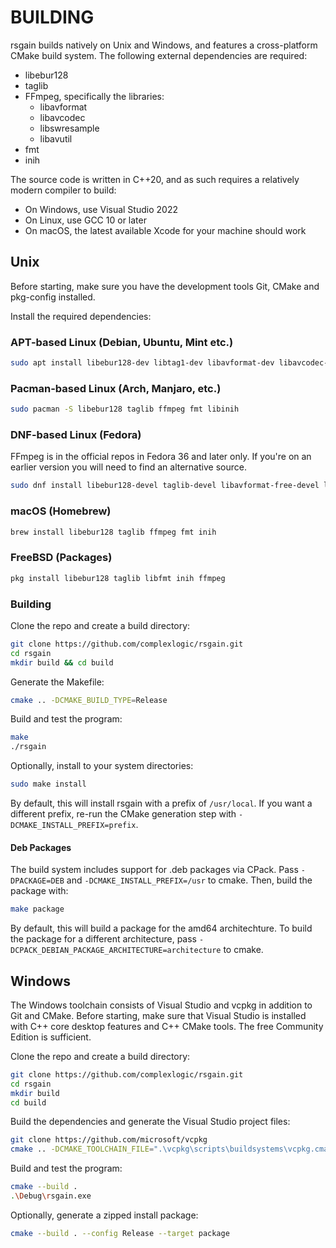# BUILDING

rsgain builds natively on Unix and Windows, and features a cross-platform CMake build system. The following external dependencies are required:

- libebur128
- taglib
- FFmpeg, specifically the libraries:
    + libavformat
    + libavcodec
    + libswresample
    + libavutil
- fmt
- inih

The source code is written in C++20, and as such requires a relatively modern compiler to build:

- On Windows, use Visual Studio 2022
- On Linux, use GCC 10 or later
- On macOS, the latest available Xcode for your machine should work

## Unix

Before starting, make sure you have the development tools Git, CMake and pkg-config installed.

Install the required dependencies:

### APT-based Linux (Debian, Ubuntu, Mint etc.)

```bash
sudo apt install libebur128-dev libtag1-dev libavformat-dev libavcodec-dev libswresample-dev libavutil-dev libfmt-dev libinih-dev
```

### Pacman-based Linux (Arch, Manjaro, etc.)

```bash
sudo pacman -S libebur128 taglib ffmpeg fmt libinih
```

### DNF-based Linux (Fedora)

FFmpeg is in the official repos in Fedora 36 and later only. If you're on an earlier version you will need to find an alternative source.

```bash
sudo dnf install libebur128-devel taglib-devel libavformat-free-devel libavcodec-free-devel libswresample-free-devel libavutil-free-devel fmt-devel inih-devel
```

### macOS (Homebrew)

```bash
brew install libebur128 taglib ffmpeg fmt inih 
```

### FreeBSD (Packages)

```bash
pkg install libebur128 taglib libfmt inih ffmpeg
```

### Building

Clone the repo and create a build directory:

```bash
git clone https://github.com/complexlogic/rsgain.git
cd rsgain
mkdir build && cd build
```

Generate the Makefile:

```bash
cmake .. -DCMAKE_BUILD_TYPE=Release
```

Build and test the program:

```bash
make
./rsgain
```

Optionally, install to your system directories:

```bash
sudo make install
```

By default, this will install rsgain with a prefix of `/usr/local`. If you want a different prefix, re-run the CMake generation step with `-DCMAKE_INSTALL_PREFIX=prefix`.

#### Deb Packages

The build system includes support for .deb packages via CPack. Pass `-DPACKAGE=DEB` and `-DCMAKE_INSTALL_PREFIX=/usr` to cmake. Then, build the package with:

```bash
make package
```

By default, this will build a package for the amd64 architechture. To build the package for a different architecture, pass `-DCPACK_DEBIAN_PACKAGE_ARCHITECTURE=architecture` to cmake.

## Windows

The Windows toolchain consists of Visual Studio and vcpkg in addition to Git and CMake. Before starting, make sure that Visual Studio is installed with C++ core desktop features and C++ CMake tools. The free Community Edition is sufficient.

Clone the repo and create a build directory:

```bash
git clone https://github.com/complexlogic/rsgain.git
cd rsgain
mkdir build
cd build
```

Build the dependencies and generate the Visual Studio project files:

```bash
git clone https://github.com/microsoft/vcpkg
cmake .. -DCMAKE_TOOLCHAIN_FILE=".\vcpkg\scripts\buildsystems\vcpkg.cmake" -DVCPKG_TARGET_TRIPLET="x64-windows"
```

Build and test the program:

```bash
cmake --build .
.\Debug\rsgain.exe
```

Optionally, generate a zipped install package:

```bash
cmake --build . --config Release --target package
```
